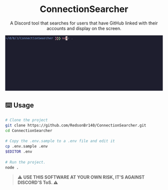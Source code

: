 <h1 align=center>ConnectionSearcher</h1>
<p align=center>A Discord tool that searches for users that have GitHub linked with their accounts and display on the screen.</p>

<p align="center">
  <img src="docs/demo.gif" width=650>
</p>

## :keyboard: Usage
```bash
# Clone the project
git clone https://github.com/RedsonBr140/ConnectionSearcher.git
cd ConnectionSearcher

# Copy the .env.sample to a .env file and edit it
cp .env.sample .env
$EDITOR .env

# Run the project.
node .
```
> :warning: **USE THIS SOFTWARE AT YOUR OWN RISK, IT'S AGAINST DISCORD'S ToS. :warning:**

